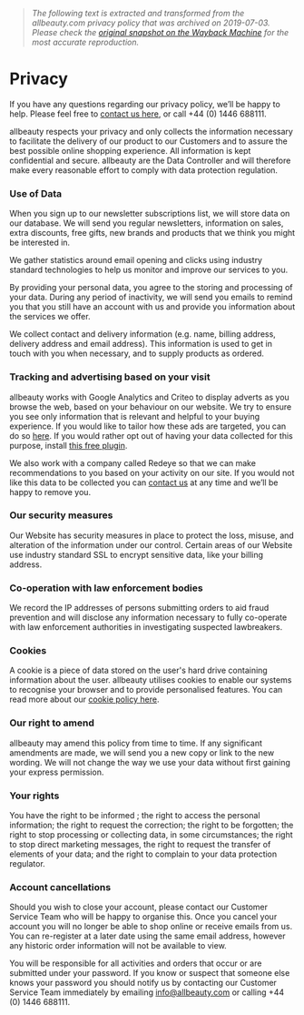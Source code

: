> *The following text is extracted and transformed from the allbeauty.com privacy policy that was archived on 2019-07-03. Please check the [original snapshot on the Wayback Machine](https://web.archive.org/web/20190703045423id_/https%3A//www.allbeauty.com/us/en/privacy) for the most accurate reproduction.*

# Privacy

If you have any questions regarding our privacy policy, we’ll be happy to help. Please feel free to [contact us here](https://www.allbeauty.com/us/en/contact), or call +44 (0) 1446 688111.

allbeauty respects your privacy and only collects the information necessary to facilitate the delivery of our product to our Customers and to assure the best possible online shopping experience. All information is kept confidential and secure. allbeauty are the Data Controller and will therefore make every reasonable effort to comply with data protection regulation.

### Use of Data

When you sign up to our newsletter subscriptions list, we will store data on our database. We will send you regular newsletters, information on sales, extra discounts, free gifts, new brands and products that we think you might be interested in.

We gather statistics around email opening and clicks using industry standard technologies to help us monitor and improve our services to you.

By providing your personal data, you agree to the storing and processing of your data. During any period of inactivity, we will send you emails to remind you that you still have an account with us and provide you information about the services we offer.

We collect contact and delivery information (e.g. name, billing address, delivery address and email address). This information is used to get in touch with you when necessary, and to supply products as ordered.

### Tracking and advertising based on your visit

allbeauty works with Google Analytics and Criteo to display adverts as you browse the web, based on your behaviour on our website. We try to ensure you see only information that is relevant and helpful to your buying experience. If you would like to tailor how these ads are targeted, you can do so [here](https://adssettings.google.com/). If you would rather opt out of having your data collected for this purpose, install [this free plugin](http://www.google.com/settings/ads/plugin/).

We also work with a company called Redeye so that we can make recommendations to you based on your activity on our site. If you would not like this data to be collected you can [contact us](https://www.allbeauty.com/us/en/contact) at any time and we’ll be happy to remove you.

### Our security measures

Our Website has security measures in place to protect the loss, misuse, and alteration of the information under our control. Certain areas of our Website use industry standard SSL to encrypt sensitive data, like your billing address.

### Co-operation with law enforcement bodies

We record the IP addresses of persons submitting orders to aid fraud prevention and will disclose any information necessary to fully co-operate with law enforcement authorities in investigating suspected lawbreakers.

### Cookies

A cookie is a piece of data stored on the user's hard drive containing information about the user. allbeauty utilises cookies to enable our systems to recognise your browser and to provide personalised features. You can read more about our [cookie policy here](http://www.allbeauty.com/us/en/cookie).

### Our right to amend

allbeauty may amend this policy from time to time. If any significant amendments are made, we will send you a new copy or link to the new wording. We will not change the way we use your data without first gaining your express permission.

### Your rights

You have the right to be informed ; the right to access the personal information; the right to request the correction; the right to be forgotten; the right to stop processing or collecting data, in some circumstances; the right to stop direct marketing messages, the right to request the transfer of elements of your data; and the right to complain to your data protection regulator.

### Account cancellations

Should you wish to close your account, please contact our Customer Service Team who will be happy to organise this. Once you cancel your account you will no longer be able to shop online or receive emails from us. You can re-register at a later date using the same email address, however any historic order information will not be available to view.

You will be responsible for all activities and orders that occur or are submitted under your password. If you know or suspect that someone else knows your password you should notify us by contacting our Customer Service Team immediately by emailing [info@allbeauty.com](mailto:info@allbeauty.com) or calling +44 (0) 1446 688111.
